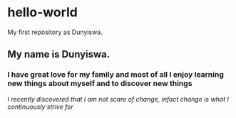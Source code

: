 # hello-world
My first repository as Dunyiswa.
## My name is Dunyiswa.
### I have great love for my family and most of all **I enjoy learning new things about myself and to discover new things**
*I recently discovered that I am not scare of change, infact change is what I continuously strive for* 
